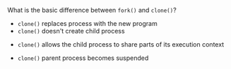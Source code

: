 What is the basic difference between ```fork()``` and ```clone()```?

* ```clone()``` replaces process with the new program
* ```clone()``` doesn't create child process
+ ```clone()``` allows the child process to share parts of its execution context
* ```clone()``` parent process becomes suspended
